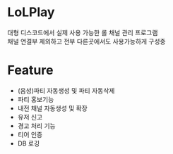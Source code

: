 # LoLPlay

 대형 디스코드에서 실제 사용 가능한 롤 채널 관리 프로그램  
 채널 연결부 제외하고 전부 다른곳에서도 사용가능하게 구성중


# Feature
 * (음성)파티 자동생성 및 파티 자동삭제
 * 파티 홍보기능
 * 내전 채널 자동생성 및 확장 
 * 유저 신고 
 * 경고 처리 기능
 * 티어 인증 
 * DB 로깅 
